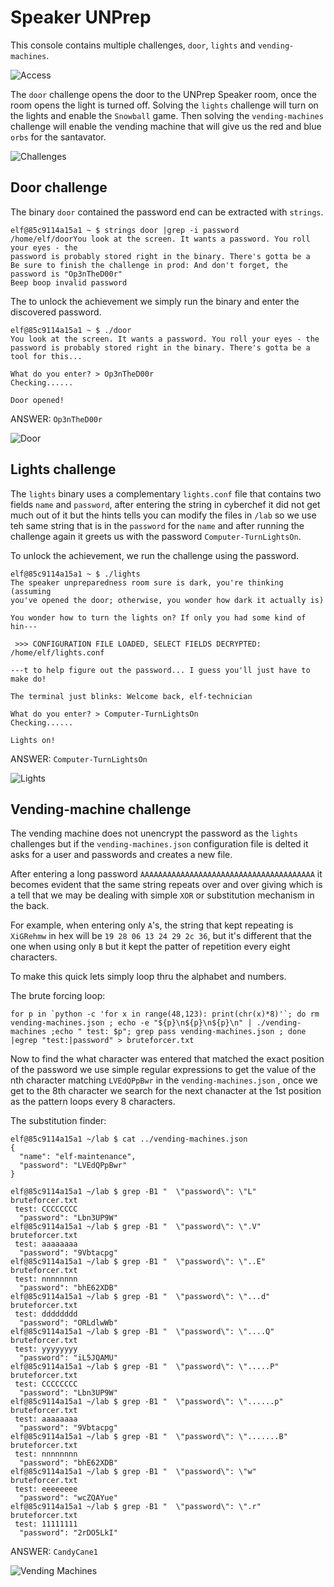 # Speaker UNPrep
This console contains multiple challenges, `door`, `lights` and `vending-machines`.

![Access](A-Speaker-UNPrep-access.png)

The `door` challenge opens the door to the UNPrep Speaker room, once the room opens the light is turned off. Solving the `lights` challenge will turn on the lights and enable the `Snowball` game. Then solving the `vending-machines` challenge will enable the vending machine that will give us the red and blue `orbs` for the santavator.

![Challenges](A-Speaker-UNPrep-challenges.png)

## Door challenge
The binary `door` contained the password end can be extracted with `strings`.
```
elf@85c9114a15a1 ~ $ strings door |grep -i password
/home/elf/doorYou look at the screen. It wants a password. You roll your eyes - the 
password is probably stored right in the binary. There's gotta be a
Be sure to finish the challenge in prod: And don't forget, the password is "Op3nTheD00r"
Beep boop invalid password
```
The to unlock the achievement we simply run the binary and enter the discovered password.
```
elf@85c9114a15a1 ~ $ ./door 
You look at the screen. It wants a password. You roll your eyes - the 
password is probably stored right in the binary. There's gotta be a
tool for this...

What do you enter? > Op3nTheD00r
Checking......

Door opened!
```

ANSWER: `Op3nTheD00r`

![Door](A-Speaker-UNPrep-door-solution.png)

## Lights challenge
The `lights` binary uses a complementary `lights.conf` file that contains two fields `name` and `password`, after entering the string in cyberchef it did not get much out of it but the hints tells you can modify the files in `/lab` so we use teh same string that is in the `password` for the `name` and after running the challenge again it greets us with the password `Computer-TurnLightsOn`.

To unlock the achievement, we run the challenge using the password.
```
elf@85c9114a15a1 ~ $ ./lights 
The speaker unpreparedness room sure is dark, you're thinking (assuming
you've opened the door; otherwise, you wonder how dark it actually is)

You wonder how to turn the lights on? If only you had some kind of hin---

 >>> CONFIGURATION FILE LOADED, SELECT FIELDS DECRYPTED: /home/elf/lights.conf

---t to help figure out the password... I guess you'll just have to make do!

The terminal just blinks: Welcome back, elf-technician

What do you enter? > Computer-TurnLightsOn
Checking......

Lights on!
```

ANSWER: `Computer-TurnLightsOn`

![Lights](A-Speaker-UNPrep-lights-solution.png)

## Vending-machine challenge
The vending machine does not unencrypt the password as the `lights` challenges but if the `vending-machines.json` configuration file is delted it asks for a user and passwords and creates a new file.

After entering a long password `AAAAAAAAAAAAAAAAAAAAAAAAAAAAAAAAAAAAAAA` it becomes evident that the same string repeats over and over giving which is a tell that we may be dealing with simple `XOR` or substitution mechanism in the back.

For example, when entering only `A`'s, the string that kept repeating is `XiGRehmw` in hex will be `19 28 06 13 24 29 2c 36`, but it's different that the one when using only `B` but it kept the patter of repetition every eight characters.

To make this quick lets simply loop thru the alphabet and numbers.

The brute forcing loop:
```
for p in `python -c 'for x in range(48,123): print(chr(x)*8)'`; do rm vending-machines.json ; echo -e "${p}\n${p}\n${p}\n" | ./vending-machines ;echo " test: $p"; grep pass vending-machines.json ; done |egrep "test:|password" > bruteforcer.txt
```

 
Now to find the what character was entered that matched the exact position of the password we use simple regular expressions to get the value of the nth character matching `LVEdQPpBwr` in the `vending-machines.json` , once we get to the 8th character we search for the next chanacter at the 1st position as the pattern loops every 8 characters.

The substitution finder:
```
elf@85c9114a15a1 ~/lab $ cat ../vending-machines.json 
{
  "name": "elf-maintenance",
  "password": "LVEdQPpBwr"
}

elf@85c9114a15a1 ~/lab $ grep -B1 "  \"password\": \"L" bruteforcer.txt 
 test: CCCCCCCC
  "password": "Lbn3UP9W"
elf@85c9114a15a1 ~/lab $ grep -B1 "  \"password\": \".V" bruteforcer.txt 
 test: aaaaaaaa
  "password": "9Vbtacpg"
elf@85c9114a15a1 ~/lab $ grep -B1 "  \"password\": \"..E" bruteforcer.txt 
 test: nnnnnnnn
  "password": "bhE62XDB"
elf@85c9114a15a1 ~/lab $ grep -B1 "  \"password\": \"...d" bruteforcer.txt 
 test: dddddddd
  "password": "ORLdlwWb"
elf@85c9114a15a1 ~/lab $ grep -B1 "  \"password\": \"....Q" bruteforcer.txt 
 test: yyyyyyyy
  "password": "iL5JQAMU"
elf@85c9114a15a1 ~/lab $ grep -B1 "  \"password\": \".....P" bruteforcer.txt 
 test: CCCCCCCC
  "password": "Lbn3UP9W"
elf@85c9114a15a1 ~/lab $ grep -B1 "  \"password\": \"......p" bruteforcer.txt 
 test: aaaaaaaa
  "password": "9Vbtacpg"
elf@85c9114a15a1 ~/lab $ grep -B1 "  \"password\": \".......B" bruteforcer.txt 
 test: nnnnnnnn
  "password": "bhE62XDB"
elf@85c9114a15a1 ~/lab $ grep -B1 "  \"password\": \"w" bruteforcer.txt 
 test: eeeeeeee
  "password": "wcZQAYue"
elf@85c9114a15a1 ~/lab $ grep -B1 "  \"password\": \".r" bruteforcer.txt 
 test: 11111111
  "password": "2rDO5LkI"
```

ANSWER: `CandyCane1`

![Vending Machines](A-Speaker-UNPrep-vendingmachines-solution.png)